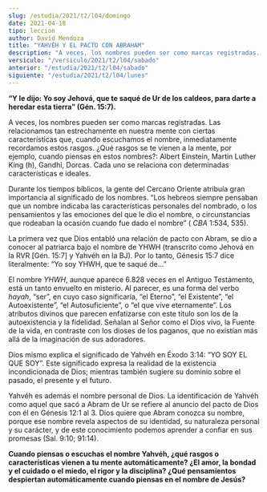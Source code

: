 ```yaml
---
slug: /estudia/2021/t2/l04/domingo
date: 2021-04-18
tipo: leccion
author: David Mendoza
title: "YAHVÉH Y EL PACTO CON ABRAHAM"
description: "A veces, los nombres pueden ser como marcas registradas. Las relacionamos tan estrechamente en nuestra mente con ciertas características que, cuando escuchamos el nombre, inmediatamente recordamos estos rasgos. ¿Qué rasgos se te vienen a la mente, por ejemplo, cuando piensas en estos nombres?"
versiculo: "/versiculo/2021/t2/l04/sabado"
anterior: "/estudia/2021/t2/l04/sabado"
siguiente: "/estudia/2021/t2/l04/lunes"
---
```


**“Y le dijo: Yo soy Jehová, que te saqué de Ur de
los caldeos, para darte a heredar esta tierra” (Gén.
15:7).**

A veces, los nombres pueden ser como marcas registradas. Las
relacionamos tan estrechamente en nuestra mente con ciertas
características que, cuando escuchamos el nombre, inmediatamente
recordamos estos rasgos. ¿Qué rasgos se te vienen a la
mente, por ejemplo, cuando piensas en estos nombres?: Albert Einstein,
Martin Luther King (h), Gandhi, Dorcas. Cada uno se relaciona con
determinadas características e ideales.


Durante los tiempos bíblicos, la gente del Cercano Oriente
atribuía gran importancia al significado de los nombres.
“Los hebreos siempre pensaban que un nombre indicaba las
características personales del nombrado, o los pensamientos y las
emociones del que le dio el nombre, o circunstancias que rodeaban la
ocasión cuando fue dado el nombre” ( _CBA_ 1:534, 535).


La primera vez que Dios entabló una relación de pacto con
Abram, se dio a conocer al patriarca bajo el nombre de YHWH
(transcrito como Jehová en la RVR [Gén. 15:7] y Yahvéh
en la BJ). Por lo tanto, Génesis 15:7 dice literalmente:
“Yo soy YHWH, que te saqué de...”


El nombre _YHWH_, aunque aparece 6.828 veces en el Antiguo
Testamento, está un tanto envuelto en misterio. Al parecer, es
una forma del verbo _hayah_, “ser”, en cuyo caso
significaría, “el Eterno”, “el
Existente”, “el Autoexistente”, “el
Autosuficiente”, o “el que vive eternamente”. Los
atributos divinos que parecen enfatizarse con este título son los
de la autoexistencia y la fidelidad. Señalan al Señor como
el Dios vivo, la Fuente de la vida, en contraste con los dioses de los
paganos, que no existían más allá de la
imaginación de sus adoradores.


Dios mismo explica el significado de Yahvéh en Éxodo 3:14:
“YO SOY EL QUE SOY”. Este significado expresa la realidad
de la existencia incondicionada de Dios; mientras también sugiere
su dominio sobre el pasado, el presente y el futuro.


Yahvéh es además el nombre personal de Dios. La
identificación de Yahvéh como aquel que sacó a Abram de
Ur se refiere al anuncio del pacto de Dios con él en Génesis
12:1 al 3. Dios quiere que Abram conozca su nombre, porque ese nombre
revela aspectos de su identidad, su naturaleza personal y su
carácter, y de este conocimiento podemos aprender a confiar en
sus promesas (Sal. 9:10; 91:14).


**Cuando piensas o escuchas el nombre Yahvéh, ¿qué
rasgos o características vienen a tu mente
automáticamente? ¿El amor, la bondad y el cuidado o el
miedo, el rigor y la disciplina? ¿Qué pensamientos
despiertan automáticamente cuando piensas en el nombre de
Jesús?**
